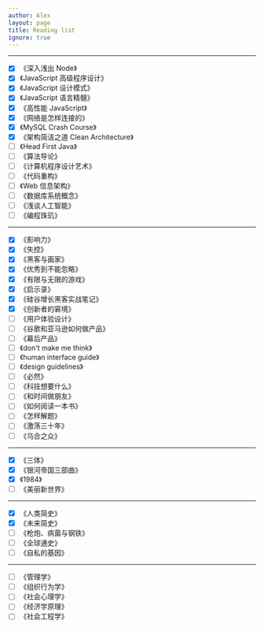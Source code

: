 ```yaml
---
author: Alex
layout: page
title: Reading list
ignore: true
---
```


---------

- [x] 《深入浅出 Node》
- [x] 《JavaScript 高级程序设计》
- [x] 《JavaScript 设计模式》
- [x] 《JavaScript 语言精髓》
- [x] 《高性能 JavaScript》
- [x] 《网络是怎样连接的》
- [x] 《MySQL Crash Course》
- [x] 《架构简洁之道 Clean Architecture》
- [ ] 《Head First Java》
- [ ] 《算法导论》
- [ ] 《计算机程序设计艺术》
- [ ] 《代码重构》
- [ ] 《Web 信息架构》
- [ ] 《数据库系统概念》
- [ ] 《浅谈人工智能》
- [ ] 《编程珠玑》

---------

- [x] 《影响力》
- [x] 《失控》
- [x] 《黑客与画家》
- [x] 《优秀到不能忽略》
- [x] 《有限与无限的游戏》
- [x] 《启示录》
- [x] 《硅谷增长黑客实战笔记》
- [x] 《创新者的窘境》
- [ ] 《用户体验设计》
- [ ] 《谷歌和亚马逊如何做产品》
- [ ] 《幕后产品》
- [ ] 《don't make me think》
- [ ] 《human interface guide》
- [ ] 《design guidelines》
- [ ] 《必然》
- [ ] 《科技想要什么》
- [ ] 《和时间做朋友》
- [ ] 《如何阅读一本书》
- [ ] 《怎样解题》
- [ ] 《激荡三十年》
- [ ] 《乌合之众》

---------

- [x] 《三体》
- [x] 《银河帝国三部曲》
- [x] 《1984》
- [ ] 《美丽新世界》

---------

- [x] 《人类简史》
- [x] 《未来简史》
- [ ] 《枪炮、病菌与钢铁》
- [ ] 《全球通史》
- [ ] 《自私的基因》

---------

- [ ] 《管理学》
- [ ] 《组织行为学》
- [ ] 《社会心理学》
- [ ] 《经济学原理》
- [ ] 《社会工程学》
